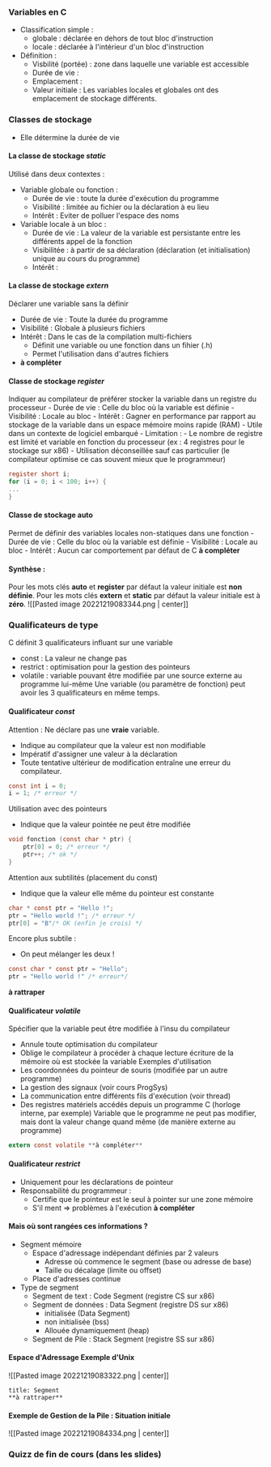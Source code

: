 
### Variables en C
- Classification simple :
	- globale : déclarée en dehors de tout bloc d'instruction
	- locale : déclarée à l'intérieur d'un bloc d'instruction
- Définition :
	- Visbilité (portée) : zone dans laquelle une variable est accessible
	- Durée de vie : 
	- Emplacement :
	- Valeur initiale :
Les variables locales et globales ont des emplacement de stockage différents.

### Classes de stockage
- Elle détermine la durée de vie 


#### La classe de stockage *static*
Utilisé dans deux contextes :
- Variable globale ou fonction :
	- Durée de vie : toute la durée d'exécution du programme
	- Visibilité : limitée au fichier ou la déclaration à eu lieu
	- Intérêt : Eviter de polluer l'espace des noms
- Variable locale à un bloc :
	- Durée de vie : La valeur de la variable est persistante entre les différents appel de la fonction
	- Visibilitée : à partir de sa déclaration (déclaration (et initialisation) unique au cours du programme)
	- Intérêt :

#### La classe de stockage *extern*
Déclarer une variable sans la définir
- Durée de vie : Toute la durée du programme
- Visibilité : Globale à plusieurs fichiers
- Intérêt : Dans le cas de la compilation multi-fichiers
	- Définit une variable ou une fonction dans un fihier (.h)
	- Permet l'utilisation dans d'autres fichiers
- **à compléter**

#### Classe de stockage *register*
Indiquer au compilateur de préférer stocker la variable dans un registre du processeur
	- Durée de vie : Celle du bloc où la variable est définie
	- Visibilité : Locale au bloc
	- Intérêt : Gagner en performance par rapport au stockage de la variable dans un espace mémoire moins rapide (RAM)
		- Utile dans un contexte de logiciel embarqué
	- Limitation :
		- Le nombre de registre est limité et variable en fonction du processeur (ex : 4 registres pour le stockage sur x86)
	- Utilisation déconseillée sauf cas particulier (le compilateur optimise ce cas souvent mieux que le programmeur)
```C
register short i;
for (i = 0; i < 100; i++) {
...
}
```
#### Classe de stockage auto
Permet de définir des variables locales non-statiques dans une fonction
	- Durée de vie : Celle du bloc où la variable est définie
	- Visibilité : Locale au bloc
	- Intérêt : Aucun car comportement par défaut de C
**à compléter**

#### Synthèse :
Pour les mots clés **auto** et **register** par défaut la valeur initiale est **non définie**.
Pour les mots clés **extern** et **static** par défaut la valeur initiale est à **zéro**.
![[Pasted image 20221219083344.png | center]]

### Qualificateurs de type
C définit 3 qualificateurs influant sur une variable
- const : La valeur ne change pas
- restrict : optimisation pour la gestion des pointeurs
- volatile : variable pouvant être modifiée par une source externe au programme lui-même
Une variable (ou paramètre de fonction) peut avoir les 3 qualificateurs en même temps.

#### Qualificateur *const*
Attention : Ne déclare pas une **vraie** variable.
- Indique au compilateur que la valeur est non modifiable
- Impératif d'assigner une valeur à la déclaration
- Toute tentative ultérieur de modification entraîne une erreur du compilateur.
```C
const int i = 0;
i = 1; /* erreur */
```
Utilisation avec des pointeurs 
- Indique que la valeur pointée ne peut être modifiée
```C
void fonction (const char * ptr) {
	ptr[0] = 0; /* erreur */
	ptr++; /* ok */
}
```
Attention aux subtilités (placement du const)
- Indique que la valeur elle même du pointeur est constante
```C
char * const ptr = "Hello !";
ptr = "Hello world !"; /* erreur */
ptr[0] = "B"/* OK (enfin je crois) */
```
Encore plus subtile :
- On peut mélanger les deux !
```C
const char * const ptr = "Hello";
ptr = "Hello world !" /* erreur*/
```
**à rattraper**

#### Qualificateur *volatile*
Spécifier que la variable peut être modifiée à l'insu du compilateur
- Annule toute optimisation du compilateur
- Oblige le compilateur à procéder à chaque lecture écriture de la mémoire où est stockée la variable
Exemples d'utilisation
- Les coordonnées du pointeur de souris (modifiée par un autre programme)
- La gestion des signaux (voir cours ProgSys)
- La communication entre différents fils d'exécution (voir thread)
- Des registres matériels accédés depuis un programme C (horloge interne, par exemple)
Variable que le programme ne peut pas modifier, mais dont la valeur change quand même (de manière externe au programme)
```C
extern const volatile **à compléter**
```

#### Qualificateur *restrict*
- Uniquement pour les déclarations de pointeur
- Responsabilité du programmeur :
	- Certifie que le pointeur est le seul à pointer sur une zone mémoire
	- S'il ment => problèmes à l'exécution
**à compléter**

#### Mais où sont rangées ces informations ?
- Segment mémoire 
	- Espace d'adressage indépendant définies par 2 valeurs
		- Adresse où commence le segment (base ou adresse de base)
		- Taille ou décalage (limite ou offset)
	- Place d'adresses continue
- Type de segment 
	- Segment de text : Code Segment (registre CS sur x86)
	- Segment de données : Data Segment (registre DS sur x86)
		- initialisée (Data Segment)
		- non initialisée (bss)
		- Allouée dynamiquement (heap)
	- Segment de Pile : Stack Segment (registre SS sur x86)

#### Espace d'Adressage Exemple d'Unix
![[Pasted image 20221219083322.png | center]]

```ad-info
title: Segment
**à rattraper**
```

#### Exemple de Gestion de la Pile : Situation initiale
![[Pasted image 20221219084334.png | center]]

### Quizz de fin de cours (dans les slides)

#### 